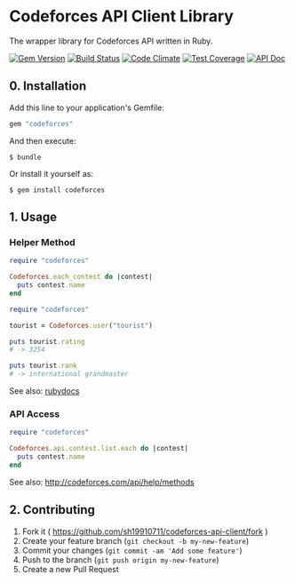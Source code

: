 # Codeforces API Client Library

The wrapper library for Codeforces API written in Ruby.

[![Gem Version](https://img.shields.io/gem/v/codeforces.svg?style=flat)](https://rubygems.org/gems/codeforces)
[![Build Status](https://img.shields.io/travis/sh19910711/codeforces-api-client.svg?style=flat)](https://travis-ci.org/sh19910711/codeforces-api-client)
[![Code Climate](https://img.shields.io/codeclimate/github/sh19910711/codeforces-api-client.svg?style=flat)](https://codeclimate.com/github/sh19910711/codeforces-api-client)
[![Test Coverage](https://img.shields.io/codeclimate/coverage/github/sh19910711/codeforces-api-client.svg?style=flat)](https://codeclimate.com/github/sh19910711/codeforces-api-client)
[![API Doc](http://img.shields.io/badge/RubyDocs-API-green.svg?style=flat)](http://www.rubydoc.info/github/sh19910711/codeforces-api-client)

## 0. Installation

Add this line to your application's Gemfile:

```ruby
gem "codeforces"
```

And then execute:

    $ bundle

Or install it yourself as:

    $ gem install codeforces

## 1. Usage

### Helper Method

```ruby
require "codeforces"

Codeforces.each_contest do |contest|
  puts contest.name
end
```

```ruby
require "codeforces"

tourist = Codeforces.user("tourist")

puts tourist.rating
# -> 3254

puts tourist.rank
# -> international grandmaster
```

See also: [rubydocs](http://www.rubydoc.info/github/sh19910711/codeforces-api-client/Codeforces/Helper)

### API Access

```ruby
require "codeforces"

Codeforces.api.contest.list.each do |contest|
  puts contest.name
end
```

See also: http://codeforces.com/api/help/methods

## 2. Contributing

1. Fork it ( https://github.com/sh19910711/codeforces-api-client/fork )
2. Create your feature branch (`git checkout -b my-new-feature`)
3. Commit your changes (`git commit -am 'Add some feature'`)
4. Push to the branch (`git push origin my-new-feature`)
5. Create a new Pull Request

